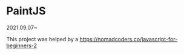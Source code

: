 # PaintJS

2021.09.07~

This project was helped by a https://nomadcoders.co/javascript-for-beginners-2
